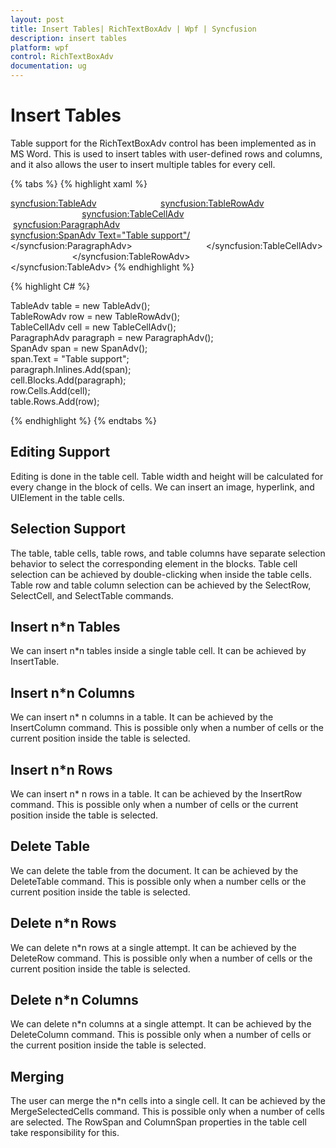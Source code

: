 ```yaml
---
layout: post
title: Insert Tables| RichTextBoxAdv | Wpf | Syncfusion
description: insert tables
platform: wpf
control: RichTextBoxAdv
documentation: ug
---
```


# Insert Tables

Table support for the RichTextBoxAdv control has been implemented as in MS Word. This is used to insert tables with user-defined rows and columns, and it also allows the user to insert multiple tables for every cell.


{% tabs %}
{% highlight xaml %}

              
<syncfusion:TableAdv>                          
<syncfusion:TableRowAdv>                             
<syncfusion:TableCellAdv>                                 
 <syncfusion:ParagraphAdv>                                      
<syncfusion:SpanAdv Text="Table support"/>                                 
</syncfusion:ParagraphAdv>                              
</syncfusion:TableCellAdv>                        
 </syncfusion:TableRowAdv>                      
</syncfusion:TableAdv>
{% endhighlight %}

{% highlight C# %}


TableAdv table = new TableAdv();          
TableRowAdv row = new TableRowAdv();          
TableCellAdv cell = new TableCellAdv();         
ParagraphAdv paragraph = new ParagraphAdv();         
 SpanAdv span = new SpanAdv();          
 span.Text = "Table support";          
 paragraph.Inlines.Add(span);          
 cell.Blocks.Add(paragraph);          
 row.Cells.Add(cell);          
 table.Rows.Add(row);

{% endhighlight %}
{% endtabs %}

## Editing Support

Editing is done in the table cell. Table width and height will be calculated for every change in the block of cells. We can insert an image, hyperlink, and UIElement in the table cells.

## Selection Support

The table, table cells, table rows, and table columns have separate selection behavior to select the corresponding element in the blocks. Table cell selection can be achieved by double-clicking when inside the table cells. Table row and table column selection can be achieved by the SelectRow, SelectCell, and SelectTable commands.

## Insert n*n Tables

We can insert n*n tables inside a single table cell. It can be achieved by InsertTable.

## Insert n*n Columns

We can insert n* n columns in a table. It can be achieved by the InsertColumn command. This is possible only when a number of cells or the current position inside the table is selected.

## Insert n*n Rows

We can insert n* n rows in a table. It can be achieved by the InsertRow command. This is possible only when a number of cells or the current position inside the table is selected.

## Delete Table

We can delete the table from the document. It can be achieved by the DeleteTable command. This is possible only when a number cells or the current position inside the table is selected.

## Delete n*n Rows

We can delete n*n rows at a single attempt. It can be achieved by the DeleteRow command. This is possible only when a number of cells or the current position inside the table is selected.

## Delete n*n Columns

We can delete n*n columns at a single attempt. It can be achieved by the DeleteColumn command. This is possible only when a number of cells or the current position inside the table is selected.

## Merging

The user can merge the n*n cells into a single cell. It can be achieved by the MergeSelectedCells command. This is possible only when a number of cells are selected. The RowSpan and ColumnSpan properties in the table cell take responsibility for this.

